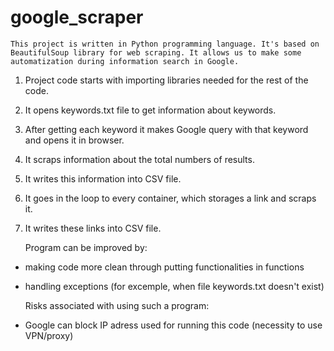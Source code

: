 # google_scraper

	This project is written in Python programming language. It's based on BeautifulSoup library for web scraping. It allows us to make some automatization during information search in Google.
	
1. Project code starts with importing libraries needed for the rest of the code.
2. It opens keywords.txt file to get information about keywords.
3. After getting each keyword it makes Google query with that keyword and opens it in browser.
4. It scraps information about the total numbers of results.
5. It writes this information into CSV file.
5. It goes in the loop to every container, which storages a link and scraps it.
6. It writes these links into CSV file.

	Program can be improved by:
- making code more clean through putting functionalities in functions
- handling exceptions (for excemple, when file keywords.txt doesn't exist)

	Risks associated with using such a program:
- Google can block IP adress used for running this code (necessity to use VPN/proxy) 
